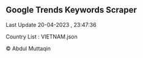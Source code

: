 

## Google Trends Keywords Scraper 
 
Last Update 20-04-2023 , 23:47:36

Country List :
VIETNAM.json



© Abdul Muttaqin 

